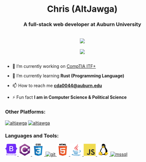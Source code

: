 <h1 align="center">Chris (AltJawga)</h1>
<h3 align="center">A full-stack web developer at Auburn University</h3>

<br>

<div align="center">
    <picture>
      <source srcset="https://github-readme-stats-one-pink-71.vercel.app/api?username=altjawga&theme=dark&hide=contribs&show=prs_merged&show_icons=true"
    media="(prefers-color-scheme: dark)"
      />
    <source
    srcset="https://github-readme-stats-one-pink-71.vercel.app/api?username=altjawga&hide=contribs&show=prs_merged&show_icons=true"
    media="(prefers-color-scheme: light), (prefers-color-scheme: no-preference)"
  />
      <img align="center" src="https://github-readme-stats-one-pink-71.vercel.app/api?username=altjawga&hide=contribs&show=prs_merged&show_icons=true">
    </picture>
</div>

<br>

<div align="center">
  <picture>
    <source srcset="https://github-readme-stats-one-pink-71.vercel.app/api/top-langs/?username=altjawga&size_weight=0.5&count_weight=0.5&langs_count=6&layout=donut&theme=dark"
    media="(prefers-color-scheme: dark)"
      />
    <source
    srcset="https://github-readme-stats-one-pink-71.vercel.app/api/top-langs/?username=altjawga&size_weight=0.5&count_weight=0.5&langs_count=6&layout=donut"
    media="(prefers-color-scheme: light), (prefers-color-scheme: no-preference)"
  />
    <img align="center" src="https://github-readme-stats-one-pink-71.vercel.app/api/top-langs/?username=altjawga&size_weight=0.5&count_weight=0.5&langs_count=6&layout=donut">
  </picture> 
  </div>
  
<br>

- 🔭 I’m currently working on [CompTIA ITF+](https://www.comptia.org/certifications/it-fundamentals)

- 🌱 I’m currently learning **Rust (Programming Language)**

- 📫 How to reach me **cda0044@auburn.edu**

- ⚡ Fun fact **I am in Computer Science & Political Science**

<h3 align="left">Other Platforms:</h3>
<p align="left">
<a href="https://linkedin.com/in/altjawga" target="blank"><img align="center" src="https://raw.githubusercontent.com/rahuldkjain/github-profile-readme-generator/master/src/images/icons/Social/linked-in-alt.svg" alt="altjawga" height="30" width="40" /></a>
<a href="https://www.leetcode.com/altjawga" target="blank"><img align="center" src="https://raw.githubusercontent.com/rahuldkjain/github-profile-readme-generator/master/src/images/icons/Social/leet-code.svg" alt="altjawga" height="30" width="40" /></a>
</p>

<h3 align="left">Languages and Tools:</h3>
<p align="left"> 
    <a href="https://getbootstrap.com" target="_blank" rel="noreferrer"> <img src="https://raw.githubusercontent.com/devicons/devicon/master/icons/bootstrap/bootstrap-plain-wordmark.svg" alt="bootstrap" width="40" height="40"/> </a> 
    <a href="https://www.w3schools.com/cs/" target="_blank" rel="noreferrer"> <img src="https://raw.githubusercontent.com/devicons/devicon/master/icons/csharp/csharp-original.svg" alt="csharp" width="40" height="40"/> </a> 
    <a href="https://www.w3schools.com/css/" target="_blank" rel="noreferrer"> <img src="https://raw.githubusercontent.com/devicons/devicon/master/icons/css3/css3-original-wordmark.svg" alt="css3" width="40" height="40"/> </a> 
    <a href="https://git-scm.com/" target="_blank" rel="noreferrer"> <img src="https://www.vectorlogo.zone/logos/git-scm/git-scm-icon.svg" alt="git" width="40" height="40"/> </a> 
    <a href="https://www.w3.org/html/" target="_blank" rel="noreferrer"> <img src="https://raw.githubusercontent.com/devicons/devicon/master/icons/html5/html5-original-wordmark.svg" alt="html5" width="40" height="40"/> </a> 
    <a href="https://www.java.com" target="_blank" rel="noreferrer"> <img src="https://raw.githubusercontent.com/devicons/devicon/master/icons/java/java-original.svg" alt="java" width="40" height="40"/> </a> 
    <a href="https://developer.mozilla.org/en-US/docs/Web/JavaScript" target="_blank" rel="noreferrer"> <img src="https://raw.githubusercontent.com/devicons/devicon/master/icons/javascript/javascript-original.svg" alt="javascript" width="40" height="40"/> </a> 
    <a href="https://www.linux.org/" target="_blank" rel="noreferrer"> <img src="https://raw.githubusercontent.com/devicons/devicon/master/icons/linux/linux-original.svg" alt="linux" width="40" height="40"/> </a> 
    <a href="https://www.microsoft.com/en-us/sql-server" target="_blank" rel="noreferrer"> <img src="https://www.svgrepo.com/show/303229/microsoft-sql-server-logo.svg" alt="mssql" width="40" height="40"/> </a> 
</p>

